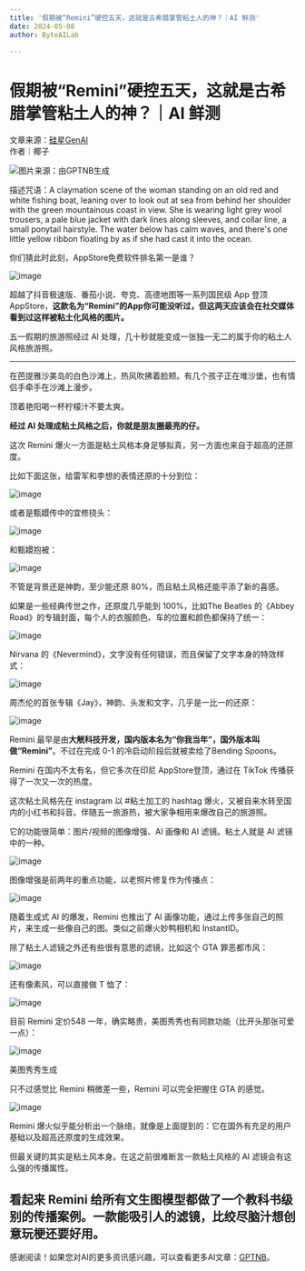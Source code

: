 ```yaml
---
title: '假期被“Remini”硬控五天，这就是古希腊掌管粘土人的神？｜AI 鲜测'
date: 2024-05-08
author: ByteAILab

---
```


# 假期被“Remini”硬控五天，这就是古希腊掌管粘土人的神？｜AI 鲜测

文章来源：[硅星GenAI](https://mp.weixin.qq.com/s/LrclTZ-3AYE2cw4JfPF_og)  
作者｜椰子

![图片来源：由GPTNB生成](http://www.jesonc.com/upload/3B33CB85B496C0CB6FBA4C2BD79320AD/1715046574925/Fkj502x0eMrvIP1lclkm48eINSdt.png)

描述咒语：A claymation scene of the woman standing on an old red and white fishing boat, leaning over to look out at sea from behind her shoulder with the green mountainous coast in view. She is wearing light grey wool trousers, a pale blue jacket with dark lines along sleeves, and collar line, a small ponytail hairstyle. The water below has calm waves, and there's one little yellow ribbon floating by as if she had cast it into the ocean.

你们猜此时此刻，AppStore免费软件排名第一是谁？

![image](http://www.jesonc.com/FvinbGMHsbIizKvA1Q8lmZio71Yv)

超越了抖音极速版、番茄小说、夸克、高德地图等一系列国民级 App 登顶 AppStore，**这款名为“Remini”的App你可能没听过，但这两天应该会在社交媒体看到过这样被粘土化风格的图片。**

五一假期的旅游照经过 AI 处理，几十秒就能变成一张独一无二的属于你的粘土人风格旅游照。

---


在芭提雅沙美岛的白色沙滩上，热风吹拂着脸颊。有几个孩子正在堆沙堡，也有情侣手牵手在沙滩上漫步。

顶着艳阳喝一杯柠檬汁不要太爽。

**经过 AI 处理成粘土风格之后，你就是朋友圈最亮的仔。**

这次 Remini 爆火一方面是粘土风格本身足够拟真，另一方面也来自于超高的还原度。

比如下面这张，给雷军和李想的表情还原的十分到位：

![image](http://www.jesonc.com/FgKMO-0Xnt0h35s0VmzgyJYYOzYo)

或者是甄嬛传中的宜修挠头：

![image](http://www.jesonc.com/FoEytsXAKXt1OMAWCBydx2AOjA4d)

和甄嬛抱被：

![image](http://www.jesonc.com/FjofSZ_dUGmJoKg3GhxskQ1onunt)

不管是背景还是神韵，至少能还原 80%，而且粘土风格还能平添了新的喜感。

如果是一些经典传世之作，还原度几乎能到 100%，比如The Beatles 的《Abbey Road》的专辑封面，每个人的衣服颜色、车的位置和颜色都保持了统一：

![image](http://www.jesonc.com/FpSrNSSiDYtiriy6J59qbv21OaU-)

Nirvana 的《Nevermind》，文字没有任何错误，而且保留了文字本身的特效样式：

![image](http://www.jesonc.com/FqkMdWSIZf0C9SF2K4883wjAFIpC)

周杰伦的首张专辑《Jay》，神韵、头发和文字，几乎是一比一的还原：

![image](http://www.jesonc.com/Ft6yO-qq0Cazw72BGHzPLc8WVVse)

Remini 最早是由**大觥科技开发，国内版本名为“你我当年”，国外版本叫做“Remini”**。不过在完成 0-1 的冷启动阶段后就被卖给了Bending Spoons。

Remini 在国内不太有名，但它多次在印尼 AppStore登顶，通过在 TikTok 传播获得了一次又一次的热度。

这次粘土风格先在 instagram 以 #粘土加工的 hashtag 爆火，又被自来水转至国内的小红书和抖音。伴随五一旅游热，被大家争相用来爆改自己的旅游照。

它的功能很简单：图片/视频的图像增强、AI 画像和 AI 滤镜。粘土人就是 AI 滤镜中的一种。

![image](http://www.jesonc.com/FiAA2ritZx0D5NqPyav5CA8Izy8b)

图像增强是前两年的重点功能，以老照片修复作为传播点：

![image](http://www.jesonc.com/FlvuFgGlNgrb_VWUpSk7V5-U2v3H)

随着生成式 AI 的爆发，Remini 也推出了 AI 画像功能，通过上传多张自己的照片，来生成一些像自己的图。类似之前爆火妙鸭相机和 InstantID。

除了粘土人滤镜之外还有些很有意思的滤镜，比如这个 GTA 罪恶都市风：

![image](http://www.jesonc.com/Fl5z3xdkHZSVHYVvX1TGi8GRSmbz)

还有像素风，可以直接做 T 恤了：

![image](http://www.jesonc.com/Fk93qf_ULhyYMelxX9lZB5eyUF_j)

目前 Remini 定价548  一年，确实略贵，美图秀秀也有同款功能（比开头那张可爱一点）：

![image](http://www.jesonc.com/Fhu5dpnJYJEexQwOBlHQpCKKfoog)

美图秀秀生成

只不过感觉比 Remini 稍微差一些，Remini 可以完全把握住 GTA 的感觉。

![image](http://www.jesonc.com/FnkVc4PvMbk42c7Co1-3T_S_dhPL)

Remini 爆火似乎能分析出一个脉络，就像是上面提到的：它在国外有充足的用户基础以及超高还原度的生成效果。

但最关键的其实是粘土风本身。在这之前很难断言一款粘土风格的 AI 滤镜会有这么强的传播属性。

看起来 Remini 给所有文生图模型都做了一个教科书级别的传播案例。一款能吸引人的滤镜，比绞尽脑汁想创意玩梗还要好用。
---
感谢阅读！如果您对AI的更多资讯感兴趣，可以查看更多AI文章：[GPTNB](https://gptnb.com)。